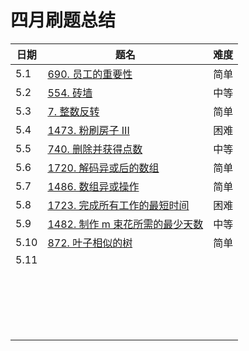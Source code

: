 # 四月刷题总结

| 日期 | 题名                                                         | 难度 |
| ---- | ------------------------------------------------------------ | ---- |
| 5.1  | [690. 员工的重要性](https://leetcode-cn.com/problems/employee-importance/) | 简单 |
| 5.2  | [554. 砖墙](https://leetcode-cn.com/problems/brick-wall/)    | 中等 |
| 5.3  | [7. 整数反转](https://leetcode-cn.com/problems/reverse-integer/) | 简单 |
| 5.4  | [1473. 粉刷房子 III](https://leetcode-cn.com/problems/paint-house-iii/) | 困难 |
| 5.5  | [740. 删除并获得点数](https://leetcode-cn.com/problems/delete-and-earn/) | 中等 |
| 5.6  | [1720. 解码异或后的数组](https://leetcode-cn.com/problems/decode-xored-array/) | 简单 |
| 5.7  | [1486. 数组异或操作](https://leetcode-cn.com/problems/xor-operation-in-an-array/) | 简单 |
| 5.8  | [1723. 完成所有工作的最短时间](https://leetcode-cn.com/problems/find-minimum-time-to-finish-all-jobs/) | 困难 |
| 5.9  | [1482. 制作 m 束花所需的最少天数](https://leetcode-cn.com/problems/minimum-number-of-days-to-make-m-bouquets/) | 中等 |
| 5.10 | [872. 叶子相似的树](https://leetcode-cn.com/problems/leaf-similar-trees/) | 简单 |
| 5.11 |                                                              |      |
|      |                                                              |      |
|      |                                                              |      |
|      |                                                              |      |
|      |                                                              |      |
|      |                                                              |      |
|      |                                                              |      |
|      |                                                              |      |
|      |                                                              |      |
|      |                                                              |      |
|      |                                                              |      |
|      |                                                              |      |
|      |                                                              |      |
|      |                                                              |      |
|      |                                                              |      |
|      |                                                              |      |
|      |                                                              |      |
|      |                                                              |      |
|      |                                                              |      |
|      |                                                              |      |


